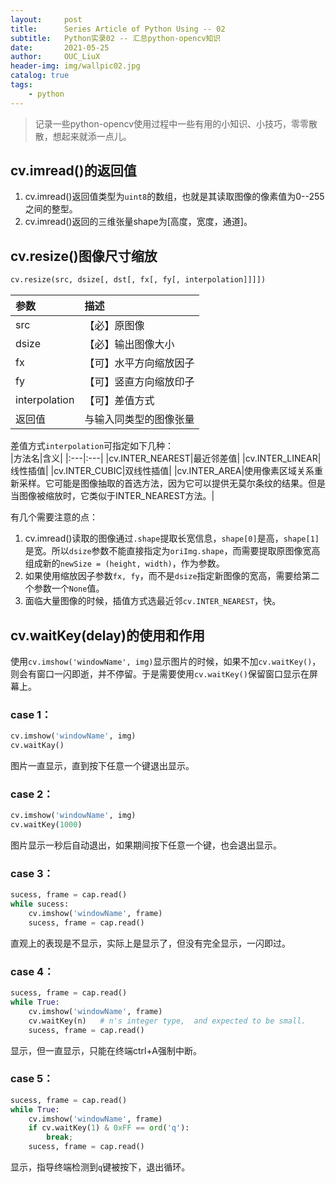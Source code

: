 ```yaml
---
layout:     post
title:      Series Article of Python Using -- 02
subtitle:   Python实录02 -- 汇总python-opencv知识        
date:       2021-05-25
author:     OUC_LiuX
header-img: img/wallpic02.jpg
catalog: true
tags:
    - python   
---
```


<head>
    <script src="https://cdn.mathjax.org/mathjax/latest/MathJax.js?config=TeX-AMS-MML_HTMLorMML" type="text/javascript"></script>
    <script type="text/x-mathjax-config">
        MathJax.Hub.Config({
            tex2jax: {
            skipTags: ['script', 'noscript', 'style', 'textarea', 'pre'],
            inlineMath: [['$','$']]
            }
        });
    </script>
</head>   

> 记录一些python-opencv使用过程中一些有用的小知识、小技巧，零零散散，想起来就添一点儿。     

## cv.imread()的返回值       

1. cv.imread()返回值类型为`uint8`的数组，也就是其读取图像的像素值为0--255之间的整型。    
2. cv.imread()返回的三维张量shape为[高度，宽度，通道]。      


## cv.resize()图像尺寸缩放      
```python    
cv.resize(src, dsize[, dst[, fx[, fy[, interpolation]]]])
```    
|参数|描述|
|:---|:---|
|src|【必】原图像|
|dsize|【必】输出图像大小|
|fx|【可】水平方向缩放因子|
|fy|【可】竖直方向缩放印子|
|interpolation|【可】差值方式|
|返回值|与输入同类型的图像张量|

差值方式`interpolation`可指定如下几种：     
|方法名|含义|
|:---|:---|
|cv.INTER_NEAREST|最近邻差值|
|cv.INTER_LINEAR|线性插值|
|cv.INTER_CUBIC|双线性插值|
|cv.INTER_AREA|使用像素区域关系重新采样。它可能是图像抽取的首选方法，因为它可以提供无莫尔条纹的结果。但是当图像被缩放时，它类似于INTER_NEAREST方法。|

有几个需要注意的点：   
1. cv.imread()读取的图像通过`.shape`提取长宽信息，`shape[0]`是高，`shape[1]`是宽。所以`dsize`参数不能直接指定为`oriImg.shape`，而需要提取原图像宽高组成新的`newSize = (height, width)`，作为参数。    
2. 如果使用缩放因子参数`fx, fy`，而不是`dsize`指定新图像的宽高，需要给第二个参数一个`None`值。    
3. 面临大量图像的时候，插值方式选最近邻`cv.INTER_NEAREST`，快。     

## cv.waitKey(delay)的使用和作用    

使用`cv.imshow('windowName', img)`显示图片的时候，如果不加`cv.waitKey()`，则会有窗口一闪即逝，并不停留。于是需要使用`cv.waitKey()`保留窗口显示在屏幕上。    

### case 1：      

```python    
cv.imshow('windowName', img)
cv.waitKay()   
```   
图片一直显示，直到按下任意一个键退出显示。     

### case 2：    

```python    
cv.imshow('windowName', img)    
cv.waitKey(1000)
```    
图片显示一秒后自动退出，如果期间按下任意一个键，也会退出显示。    

### case 3：    

```python     
sucess, frame = cap.read()
while sucess:    
    cv.imshow('windowName', frame)     
    sucess, frame = cap.read()     
```    
直观上的表现是不显示，实际上是显示了，但没有完全显示，一闪即过。    

### case 4：     

```python    
sucess, frame = cap.read()    
while True:    
    cv.imshow('windowName', frame)   
    cv.waitKey(n)   # n's integer type,  and expected to be small.   
    sucess, frame = cap.read()    
```   
显示，但一直显示，只能在终端ctrl+A强制中断。     

### case 5：     

```python     
sucess, frame = cap.read()     
while True:     
    cv.imshow('windowName', frame)     
    if cv.waitKey(1) & 0xFF == ord('q'):    
        break;
    sucess, frame = cap.read()    
```     
显示，指导终端检测到`q`键被按下，退出循环。    
